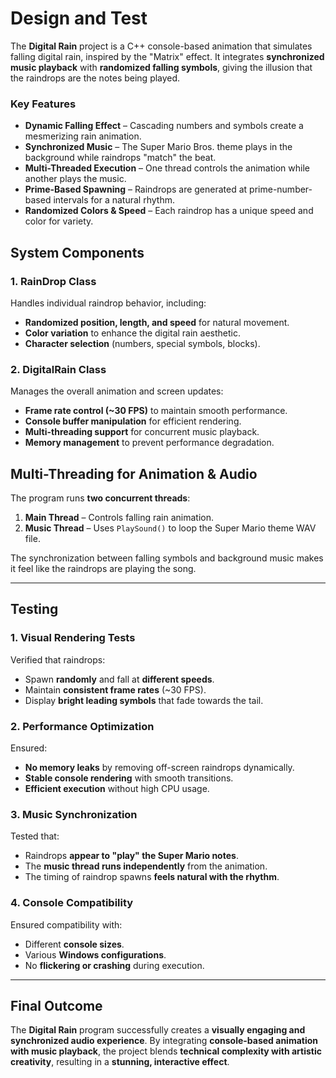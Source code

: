 # Design and Test

The **Digital Rain** project is a C++ console-based animation that simulates falling digital rain, inspired by the "Matrix" effect. It integrates **synchronized music playback** with **randomized falling symbols**, giving the illusion that the raindrops are the notes being played.

### Key Features

- **Dynamic Falling Effect** – Cascading numbers and symbols create a mesmerizing rain animation.
- **Synchronized Music** – The Super Mario Bros. theme plays in the background while raindrops "match" the beat.
- **Multi-Threaded Execution** – One thread controls the animation while another plays the music.
- **Prime-Based Spawning** – Raindrops are generated at prime-number-based intervals for a natural rhythm.
- **Randomized Colors & Speed** – Each raindrop has a unique speed and color for variety.

## System Components

### 1. RainDrop Class

Handles individual raindrop behavior, including:
- **Randomized position, length, and speed** for natural movement.
- **Color variation** to enhance the digital rain aesthetic.
- **Character selection** (numbers, special symbols, blocks).

### 2. DigitalRain Class

Manages the overall animation and screen updates:
- **Frame rate control (~30 FPS)** to maintain smooth performance.
- **Console buffer manipulation** for efficient rendering.
- **Multi-threading support** for concurrent music playback.
- **Memory management** to prevent performance degradation.

## Multi-Threading for Animation & Audio

The program runs **two concurrent threads**:

1. **Main Thread** – Controls falling rain animation.
2. **Music Thread** – Uses `PlaySound()` to loop the Super Mario theme WAV file.

The synchronization between falling symbols and background music makes it feel like the raindrops are playing the song.

---

## Testing

### 1. Visual Rendering Tests
Verified that raindrops:
- Spawn **randomly** and fall at **different speeds**.
- Maintain **consistent frame rates** (~30 FPS).
- Display **bright leading symbols** that fade towards the tail.

### 2. Performance Optimization
Ensured:
- **No memory leaks** by removing off-screen raindrops dynamically.
- **Stable console rendering** with smooth transitions.
- **Efficient execution** without high CPU usage.

### 3. Music Synchronization
Tested that:
- Raindrops **appear to "play" the Super Mario notes**.
- The **music thread runs independently** from the animation.
- The timing of raindrop spawns **feels natural with the rhythm**.

### 4. Console Compatibility
Ensured compatibility with:
- Different **console sizes**.
- Various **Windows configurations**.
- No **flickering or crashing** during execution.

---

## Final Outcome

The **Digital Rain** program successfully creates a **visually engaging and synchronized audio experience**. By integrating **console-based animation with music playback**, the project blends **technical complexity with artistic creativity**, resulting in a **stunning, interactive effect**.
